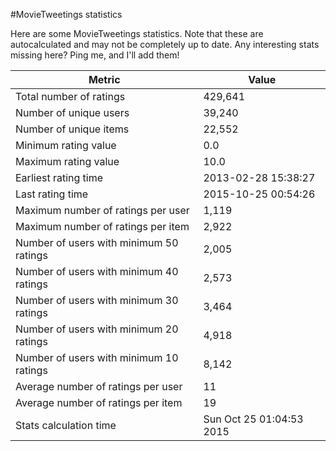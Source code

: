 #MovieTweetings statistics

Here are some MovieTweetings statistics. Note that these are autocalculated and may not be completely up to date. Any interesting stats missing here? Ping me, and I'll add them!

Metric | Value
--- | ---
Total number of ratings                 | 429,641
Number of unique users                  | 39,240
Number of unique items                  | 22,552
Minimum rating value                    | 0.0
Maximum rating value                    | 10.0
Earliest rating time                    | 2013-02-28 15:38:27
Last rating time                        | 2015-10-25 00:54:26
Maximum number of ratings per user      | 1,119
Maximum number of ratings per item      | 2,922
Number of users with minimum 50 ratings | 2,005
Number of users with minimum 40 ratings | 2,573
Number of users with minimum 30 ratings | 3,464
Number of users with minimum 20 ratings | 4,918
Number of users with minimum 10 ratings | 8,142
Average number of ratings per user      | 11
Average number of ratings per item      | 19
Stats calculation time                  | Sun Oct 25 01:04:53 2015

